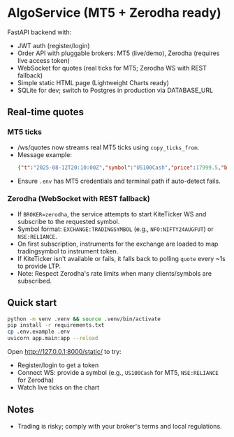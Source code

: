 # AlgoService (MT5 + Zerodha ready)

FastAPI backend with:
- JWT auth (register/login)
- Order API with pluggable brokers: MT5 (live/demo), Zerodha (requires live access token)
- WebSocket for quotes (real ticks for MT5; Zerodha WS with REST fallback)
- Simple static HTML page (Lightweight Charts ready)
- SQLite for dev; switch to Postgres in production via DATABASE_URL

## Real-time quotes

### MT5 ticks
- /ws/quotes now streams real MT5 ticks using `copy_ticks_from`.
- Message example:
  ```json
  {"t":"2025-08-12T20:10:00Z","symbol":"US100Cash","price":17999.5,"bid":17999.4,"ask":18000.1}
  ```
- Ensure `.env` has MT5 credentials and terminal path if auto-detect fails.

### Zerodha (WebSocket with REST fallback)
- If `BROKER=zerodha`, the service attempts to start KiteTicker WS and subscribe to the requested symbol.
- Symbol format: `EXCHANGE:TRADINGSYMBOL` (e.g., `NFO:NIFTY24AUGFUT`) or `NSE:RELIANCE`.
- On first subscription, instruments for the exchange are loaded to map tradingsymbol to instrument token.
- If KiteTicker isn't available or fails, it falls back to polling `quote` every ~1s to provide LTP.
- Note: Respect Zerodha's rate limits when many clients/symbols are subscribed.

## Quick start

```bash
python -m venv .venv && source .venv/bin/activate
pip install -r requirements.txt
cp .env.example .env
uvicorn app.main:app --reload
```

Open http://127.0.0.1:8000/static/ to try:
- Register/login to get a token
- Connect WS: provide a symbol (e.g., `US100Cash` for MT5, `NSE:RELIANCE` for Zerodha)
- Watch live ticks on the chart

## Notes
- Trading is risky; comply with your broker's terms and local regulations.